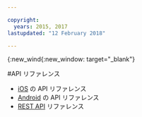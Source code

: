 ```yaml
---

copyright:
  years: 2015, 2017
lastupdated: "12 February 2018"

---
```


{:new_wind{:new_window: target="_blank"}

#API リファレンス

 - [iOS](http://ibm-bluemix-mobile-services.github.io/API-docs/client-SDK/ICAppLaunch/Swift/index.html#creating-the-service) の API リファレンス
 - [Android](http://ibm-bluemix-mobile-services.github.io/API-docs/client-SDK/ICAppLaunch/Java/index.html) の API リファレンス
 - [REST API](https://console.bluemix.net/apidocs/1716-app-launch) リファレンス

